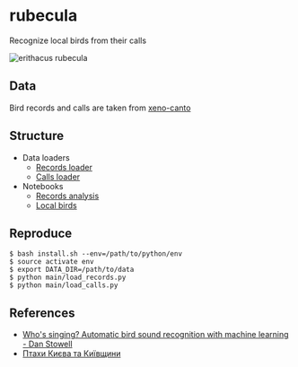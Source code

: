 # rubecula

Recognize local birds from their calls

![erithacus rubecula](https://github.com/tarashypka/rubecula/blob/master/rubecula.png?raw=true)

## Data

Bird records and calls are taken from [xeno-canto](https://www.xeno-canto.org/)

## Structure

- Data loaders
  - [Records loader](https://github.com/tarashypka/rubecula/blob/master/main/load_records.py)
  - [Calls loader](https://github.com/tarashypka/rubecula/blob/master/main/load_calls.py)
- Notebooks
  - [Records analysis](https://github.com/tarashypka/rubecula/blob/master/ipynb/analyze_records.ipynb)
  - [Local birds](https://github.com/tarashypka/rubecula/blob/master/ipynb/local_birds.ipynb)
  
## Reproduce

```
$ bash install.sh --env=/path/to/python/env
$ source activate env
$ export DATA_DIR=/path/to/data
$ python main/load_records.py
$ python main/load_calls.py
```

## References

- [Who's singing? Automatic bird sound recognition with machine learning - Dan Stowell](https://www.youtube.com/watch?v=pzmdOETnhI0)
- [Птахи Києва та Київщини](http://www.dom-prirody.com.ua/priroda-kieva/ptahi)
